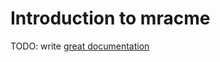 # Introduction to mracme

TODO: write [great documentation](http://jacobian.org/writing/what-to-write/)
